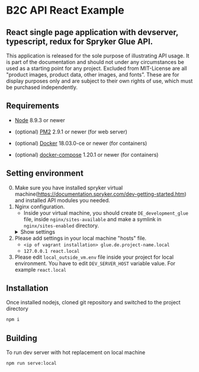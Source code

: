 B2C API React Example
===========
## React single page application with devserver, typescript, redux for Spryker Glue API.

This application is released for the sole purpose of illustrating API usage. It is part of the documentation and should not under any circumstances be used as a starting point for any project. Excluded from MIT-License are all "product images, product data, other images, and fonts”. These are for display purposes only and are subject to their own rights of use, which must be purchased independently.

## Requirements

- [Node](https://nodejs.org) 8.9.3 or newer

- (optional) [PM2](https://www.npmjs.com/package/pm2) 2.9.1 or newer (for web server)

- (optional) [Docker](https://www.docker.com/) 18.03.0-ce or newer (for containers)

- (optional) [docker-compose](https://github.com/docker/compose) 1.20.1 or newer (for containers)

## Setting environment
0. Make sure you have installed spryker virtual machine(https://documentation.spryker.com/dev-getting-started.htm) and installed API modules you needed.
1. Nginx configuration. 
    - Inside your virtual machine, you should create `DE_development_glue` file, inside `nginx/sites-available` and make a symlink in `nginx/sites-enabled` directory. 
    <details>
        <summary>Show settings</summary>
        <pre>
        server {
            &#35; Listener for production/staging - requires external LoadBalancer directing traffic to this port
            listen 10001;
            &#35; Listener for testing/development - one host only, doesn't require external LoadBalancer
            listen 80;
            server_name ~^glue\\.de\\..+\\.local$;
            keepalive_timeout 0;
            access_log  /data/logs/development/glue-access.log extended;
            root /data/shop/development/current/public/Glue;
            set $application_env development;
            set $application_store DE;
            proxy_read_timeout 600s;
            proxy_send_timeout 600s;
            fastcgi_read_timeout 600s;
            client_body_timeout 600s;
            client_header_timeout 600s;
            send_timeout 600s;
            location / {
                add_header X-Server $hostname;
                fastcgi_pass backend-$application_env-zed;
                fastcgi_index index.php;
                include /etc/nginx/fastcgi_params;
                fastcgi_param SCRIPT_NAME /index.php;
                fastcgi_param APPLICATION_ENV $application_env;
                fastcgi_param APPLICATION_STORE $application_store;
                fastcgi_param SCRIPT_FILENAME  $document_root/index.php;
                more_clear_headers 'X-Powered-By' 'X-Store' 'X-Locale' 'X-Env' 'Server';  
                if ($http_origin = "{{ALLOWED_ORIGIN}}") {
                    set $cors "true";
                }
                if ($request_method = 'OPTIONS') {
                    set $cors "${cors} o";
                }
                if ($cors = "true o") {
                    more_set_headers 'Access-Control-Allow-Origin: $http_origin';
                    more_set_headers 'Access-Control-Allow-Credentials: true';
                    more_set_headers 'Access-Control-Allow-Headers: Origin, Content-Type, Accept, Authorization, X-Anonymous-Customer-Unique-Id';
                    more_set_headers 'Access-Control-Allow-Methods: GET, POST, OPTIONS, PATCH, DELETE';
                    add_header Content-Type text/plain;
                    add_header Content-Length 0;
                    return 204;
                }
                if ($cors = "true") {
                    more_set_headers 'Access-Control-Allow-Origin: $http_origin';
                    more_set_headers 'Access-Control-Allow-Credentials: true';
                    more_set_headers 'Access-Control-Allow-Headers: Origin, Content-Type, Accept, Authorization, X-Anonymous-Customer-Unique-Id';
                    more_set_headers 'Access-Control-Allow-Methods: GET, POST, OPTIONS, PATCH, DELETE';
                    more_set_headers 'Access-Control-Expose-Headers: Content-Length, Content-Range';
                }
            }
        }
        </pre>
        Please, replace {{ALLOWED_ORIGIN}} with yours. For example "http://react.local:3000".
        Don`t forget restart nginx after new added settings.
    </details>
2. Please add settings in your local machine "hosts" file.
    - `<ip of vagrant installation> glue.de.project-name.local`
    - `127.0.0.1 react.local`
3. Please edit `local_outside_vm.env` file inside your project for local environment. You have to edit `DEV_SERVER_HOST` variable value. For example `react.local`

## Installation

Once installed nodejs, cloned git repository and switched to the project directory
```sh
npm i
```

## Building
To run dev server with hot replacement on local machine
```sh
npm run serve:local
```
